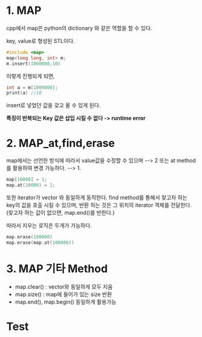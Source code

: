 # 1. MAP

cpp에서 map은 python의 dictionary 와 같은 역할을 할 수 있다.

key, value로 형성된 STL이다. 

```cpp
#include <map>
map<long long, int> m;
m.insert(1000000,10)
```

이렇게 진행되게 되면, 

```cpp
int a = m[1000000];
print(a) //10
```

insert로 넣었던 값을 갖고 올 수 있게 된다.

**특징이 반복되는 Key 값은 삽입 시킬 수 없다 -> runtime error**


# 2. MAP_at,find,erase

map에서는 선언한 방식에 따라서 value값을 수정할 수 있으며 --> 2
또는 at method를 활용하여 변경 가능하다. --> 1.

```cpp
map[10000] = 1;
map.at(10000) = 1;
```

또한 iterator가 vector 와 동일하게 동작한다.
find method를 통해서 찾고자 하는 key의 값을 호출 시킬 수 있으며, 
반환 하는 것은 그 위치의 iterator 객체를 전달한다.
(찾고자 하는 값이 없으면, map.end()를 반한다.)

따라서 
지우는 로직은 두개가 가능하다.

```cpp
map.erase(100000)
map.erase(map.at(100000))
```

# 3. MAP 기타 Method 
- map.clear() : vector와 동일하게 모두 지움
- map.size() : map에 들어가 있는 size 반환
- map.end(), map.begin() 동일하게 활용가능


# Test